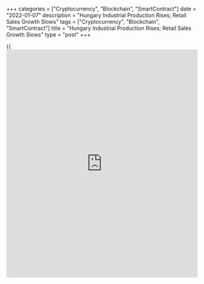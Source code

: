 +++
categories = ["Cryptocurrency", "Blockchain", "SmartContract"]
date = "2022-01-07"
description = "Hungary Industrial Production Rises; Retail Sales Growth Slows"
tags = ["Cryptocurrency", "Blockchain", "SmartContract"]
title = "Hungary Industrial Production Rises; Retail Sales Growth Slows"
type = "post"
+++

{{<iframe id="large-banner" src="https://www.bounty.group/#slide=3.0" width="100%" height="600" scrolling="no" style="border: 0px solid rgb(216, 221, 230); border-radius: 3px;">}}

Hungary's industrial production rose for the first time in three months
in November and retail sales increased at a softer pace in November,
data from the Hungarian Central Statistical Office showed on Friday.

Industrial production grew a working-day adjusted 2.1 percent year-on-
year in November, after a 2.7 percent decline in October.

The industrial production volume increased 2.6 percent yearly in
November. Economists had expected a 1.7 percent fall.

The majority of the manufacturing subsections contributed to the growth
in November. The major contribution came from manufacture of food
products, beverages and tobacco products.

On a seasonally adjusted basis, industrial production rose 2.9 percent
in November, following a 0.5 percent gain in the preceding month.

Separate data from the statistical office showed that the retail sales
rose a working-day adjusted 3.8 percent annually in November, after a
5.7 percent growth in October.

Sales of food products grew 2.1 percent annually in November. Sales of
non-food products gained 4.9 percent and those of automotive fuel rose
6.2 percent.

On an unadjusted basis, retail sales rose 3.8 percent annually in
November, after a 5.7 percent gain in the prior month.

For comments and feedback [contact](https://www.playgroundfx.com/contact/): editorial@rtt[news](https://www.letsplayfx.com/blog/forex-news-website/).com

[Economic News][1]

 **What parts of the world are seeing the best (and worst) economic
performances lately? Click[here][2] to check out our [Econ Scorecard][2]
and find out! See up-to-the-moment [ranking](https://www.playgroundfx.com/blog/crypto-exchange-ranking/)s for the best and worst
performers in [GDP][2], [unemployment rate][3], [inflation][4] and much
more.**

   1. www.rtt[news](https://www.letsplayfx.com/blog/forex-news-website/).com/Content/EconomicNews.aspx
   2. www.rtt[news](https://www.letsplayfx.com/blog/forex-news-website/).com/economic-scorecard/world-rank/GDP/highest-performance.aspx
   3. www.rtt[news](https://www.letsplayfx.com/blog/forex-news-website/).com/economic-scorecard/world-rank/unemployment-rate/lowest-performance.aspx
   4. www.rtt[news](https://www.letsplayfx.com/blog/forex-news-website/).com/economic-scorecard/world-rank/CPI/highest-performance.aspx